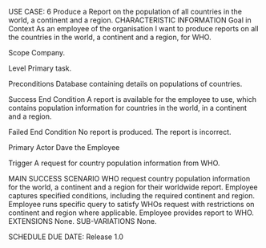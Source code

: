 USE CASE: 6 Produce a Report on the population of all countries in the world, a continent and a region.
CHARACTERISTIC INFORMATION
Goal in Context
As an employee of the organisation I want to produce reports on all the countries in the world, a continent and a region, for WHO.

Scope
Company.

Level
Primary task.

Preconditions
Database containing details on populations of countries.

Success End Condition
A report is available for the employee to use, which contains population information for countries in the world, in a continent and a region.

Failed End Condition
No report is produced. The report is incorrect.

Primary Actor
Dave the Employee

Trigger
A request for country population information from WHO.

MAIN SUCCESS SCENARIO
WHO request country population information for the world, a continent and a region for their worldwide report.
Employee captures specified conditions, including the required continent and region.
Employee runs specific query to satisfy WHOs request with restrictions on continent and region where applicable.
Employee provides report to WHO.
EXTENSIONS
None.
SUB-VARIATIONS
None.

SCHEDULE
DUE DATE: Release 1.0